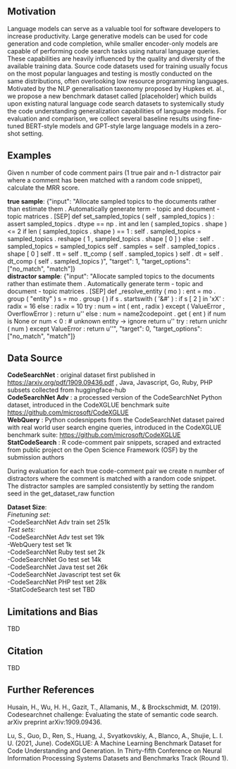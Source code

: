 ## Motivation
Language models can serve as a valuable tool for software developers to increase productivity. Large generative models can be used for code generation and code completion, while smaller encoder-only models are capable of performing code search tasks using natural language queries. These capabilities are heavily influenced by the quality and diversity of the available training data. Source code datasets used for training usually focus on the most popular languages and testing is mostly conducted on the same distributions, often overlooking low resource programming languages. Motivated by the NLP generalisation taxonomy proposed by Hupkes et. al., we propose a new benchmark dataset called [placeholder] which builds upon existing natural language code search datasets to systemically study the code understanding generalization capabilities of language models. For evaluation and comparison, we collect several baseline results using fine-tuned BERT-style models and GPT-style large language models in a zero-shot setting.

## Examples
Given n number of code comment pairs (1 true pair and n-1 distractor pair where a comment has been matched with a random code snippet), calculate the MRR score.

**true sample**: {"input": "Allocate sampled topics to the documents rather than estimate them . Automatically generate term - topic and document - topic matrices . [SEP] def set_sampled_topics ( self , sampled_topics ) : assert sampled_topics . dtype == np . int and len ( sampled_topics . shape ) <= 2 if len ( sampled_topics . shape ) == 1 : self . sampled_topics = sampled_topics . reshape ( 1 , sampled_topics . shape [ 0 ] ) else : self . sampled_topics = sampled_topics self . samples = self . sampled_topics . shape [ 0 ] self . tt = self . tt_comp ( self . sampled_topics ) self . dt = self . dt_comp ( self . sampled_topics )", "target": 1, "target_options": ["no_match", "match"]} \
**distractor sample**: {"input": "Allocate sampled topics to the documents rather than estimate them . Automatically generate term - topic and document - topic matrices . [SEP] def _resolve_entity ( mo ) : ent = mo . group ( \"entity\" ) s = mo . group ( ) if s . startswith ( '&#' ) : if s [ 2 ] in 'xX' : radix = 16 else : radix = 10 try : num = int ( ent , radix ) except ( ValueError , OverflowError ) : return u'' else : num = name2codepoint . get ( ent ) if num is None or num < 0 : # unknown entity -> ignore return u'' try : return unichr ( num ) except ValueError : return u''", "target": 0, "target_options": ["no_match", "match"]}

## Data Source
**CodeSearchNet** : original dataset first published in https://arxiv.org/pdf/1909.09436.pdf , Java, Javascript, Go, Ruby, PHP subsets collected from huggingface-hub \
**CodeSearchNet Adv** : a processed version of the CodeSearchNet Python dataset, introduced in the CodeXGLUE benchmark suite https://github.com/microsoft/CodeXGLUE \
**WebQuery** : Python codesnippets from the CodeSearchNet dataset paired with real world user search engine queries, introduced in the CodeXGLUE benchmark suite: https://github.com/microsoft/CodeXGLUE \
**StatCodeSearch** : R code-comment pair snippets, scraped and extracted from public project on the Open Science Framework (OSF) by the submission authors

During evaluation for each true code-comment pair we create n number of distractors where the comment is matched with a random code snippet. The distractor samples are sampled consistently by setting the random seed in the get_dataset_raw function

**Dataset Size**:\
*Finetuning set:* \
 -CodeSearchNet Adv train set 251k \
*Test sets:* \
 -CodeSearchNet Adv test set 19k \
 -WebQuery test set 1k \
 -CodeSearchNet Ruby test set 2k \
 -CodeSearchNet Go test set 14k \
 -CodeSearchNet Java test set 26k \
 -CodeSearchNet Javascript test set 6k \
 -CodeSearchNet PHP test set 28k \
 -StatCodeSearch test set TBD 
## Limitations and Bias
TBD

## Citation
TBD

## Further References
Husain, H., Wu, H. H., Gazit, T., Allamanis, M., & Brockschmidt, M. (2019). Codesearchnet challenge: Evaluating the state of semantic code search. arXiv preprint arXiv:1909.09436.

Lu, S., Guo, D., Ren, S., Huang, J., Svyatkovskiy, A., Blanco, A., Shujie, L. I. U. (2021, June). CodeXGLUE: A Machine Learning Benchmark Dataset for Code Understanding and Generation. In Thirty-fifth Conference on Neural Information Processing Systems Datasets and Benchmarks Track (Round 1).
